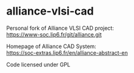 # alliance-vlsi-cad

Personal fork of Alliance VLSI CAD project:  
https://www-soc.lip6.fr/git/alliance.git  

Homepage of Alliance CAD System:  
https://soc-extras.lip6.fr/en/alliance-abstract-en  

Code licensed under GPL


